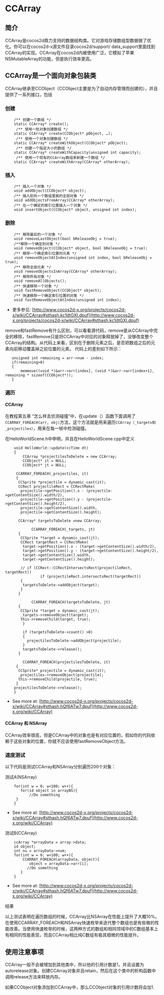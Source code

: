 # CCArray #

## 简介 ##

CCArray是cocos2d鼎力支持的数据结构类。它对游戏存储数组型数据做了优化。你可以在cocos2d-x源文件目录cocos2d/support/ data_support里面找到CCArray的实现。CCArray在cocos2d内被使用广泛，它模拟了苹果NSMutableArray的功能，但是执行效率更高。

 

## CCArray是一个面向对象包装类 ##

CCArray继承至CCObject（CCObject主要是为了自动内存管理而创建的），并且提供了一系列接口，包括

### 创建 ###
```
	/** 创建一个数组 */
	static CCArray* create();
	 /** 使用一些对象创建数组 */
	static CCArray* create(CCObject* pObject, …);     
	 /** 使用一个对象创建数组 */   
	static CCArray* createWithObject(CCObject* pObject);     
	 /** 创建一个指定大小的数组 */   
	static CCArray* createWithCapacity(unsigned int capacity);     
	 /** 使用一个现有的CCArray数组来新建一个数组 */ 
	static CCArray* createWithArray(CCArray* otherArray);
```

### 插入 ###

```	
	/** 插入一个对象 */
	void addObject(CCObject* object);
	/** 插入别外一个数组里面的全部对象 */
	void addObjectsFromArray(CCArray* otherArray);
	/** 在一个确定的索引位置插入一个对象 */
	void insertObject(CCObject* object, unsigned int index);
```

### 删除 ###
```
	/** 移除最后的一个对象 */
	void removeLastObject(bool bReleaseObj = true);
	/**移除一个确定的对象 */
	void removeObject(CCObject* object, bool bReleaseObj = true);
	/** 移除一个确定索引位置的元素 */
	void removeObjectAtIndex(unsigned int index, bool bReleaseObj = true);
	/** 移除全部元素 */
	void removeObjectsInArray(CCArray* otherArray);
	/** 移除所有对象 */
	void removeAllObjects();
	/** 快速移除一个对象 */
	void fastRemoveObject(CCObject* object);
	/** 快速移除一个确定索引位置的对象 */
	void fastRemoveObjectAtIndex(unsigned int index);
```

- 更多参见: [http://www.cocos2d-x.org/projects/cocos2d-x/wiki/CCArray#sthash.kc1dtGXI.dpuf](http://www.cocos2d-x.org/projects/cocos2d-x/wiki/CCArray#sthash.kc1dtGXI.dpuf)

remove和fastRemove有什么区别，可以看看源代码，remove是从CCArray中完全的移除，fastRemove只是将CCArray中对应的对象释放掉了，没够改变整个CCArray的结构。从代码上来看，区别在于删除元素之后，是否把数组之后的元素向前移动覆盖掉之前位置的元素。
 代码上的差别如下所示：
 ```
	unsigned int remaining = arr->num - index;
	if(remaining>0)
	{
	    memmove((void *)&arr->arr[index], (void *)&arr->arr[index+1], remaining * sizeof(CCObject*));
	}
```

### 遍历 ###

#### CCArray ####

在教程第五章 “怎么样去侦测碰撞”中，在update（）函数下面调用了`CCARRAY_FOREACH(arr, obj)`方法，这个方法就是用来遍历`CCArray（_targets和_projectiles）`，用来在每一帧中检测碰撞。

 

在HelloWorldScene.h中申明，并且在HelloWorldScene.cpp中定义

```
	void HelloWorld::update(ccTime dt)
	{
	    CCArray *projectilesToDelete = new CCArray;
	    CCObject* it = NULL;
	    CCObject* jt = NULL;
	 
	 CCARRAY_FOREACH(_projectiles, it)
	 {
	  CCSprite *projectile = dynamic_cast(it);
	  CCRect projectileRect = CCRectMake(
	   projectile->getPosition().x - (projectile->getContentSize().width/2),
	   projectile->getPosition().y - (projectile->getContentSize().height/2),
	   projectile->getContentSize().width,
	   projectile->getContentSize().height);
	 
	  CCArray* targetsToDelete =new CCArray;
	 
	        CCARRAY_FOREACH(_targets, jt)
	  {
	   CCSprite *target = dynamic_cast(jt);
	   CCRect targetRect = CCRectMake(
	    target->getPosition().x - (target->getContentSize().width/2),
	    target->getPosition().y - (target->getContentSize().height/2),
	    target->getContentSize().width,
	    target->getContentSize().height);
	
	   // if (CCRect::CCRectIntersectsRect(projectileRect, targetRect))
	            if (projectileRect.intersectsRect(targetRect))
	   {
	    targetsToDelete->addObject(target);
	   }
	  }
	 
	        CCARRAY_FOREACH(targetsToDelete, jt)
	  {
	   CCSprite *target = dynamic_cast(jt);
	   _targets->removeObject(target);
	   this->removeChild(target, true);
	    }
	 
	    if (targetsToDelete->count() >0)
	    {
	      projectilesToDelete->addObject(projectile);
	    }
	    targetsToDelete->release();
	  }
	 
	    CCARRAY_FOREACH(projectilesToDelete, it)
	 {
	  CCSprite* projectile = dynamic_cast(it);
	  _projectiles->removeObject(projectile);
	  this->removeChild(projectile, true);
	 }
	projectilesToDelete->release();
	}
```

- See more at: [http://www.cocos2d-x.org/projects/cocos2d-x/wiki/CCArray#sthash.hQf6ATw7.dpuf](http://www.cocos2d-x.org/wiki/CCArray)

 

#### CCArray 和 NSArray ####

 

CCArray效率很高，但是CCArray中的对象也是有对应位置的，假如你的代码依赖于这些对象的位置，你就不应该使用fastRemoveObject方法。

 

### 速度测试 ###

以下代码是测试CCArray和NSArray分别遍历200个对象：

测试A(NSArray)

```
	for(int w = 0; w<100; w++){
	   for(id object in arrayNS){
	       //Do something
	 }
	}
```

- See more at: [http://www.cocos2d-x.org/projects/cocos2d-x/wiki/CCArray#sthash.hQf6ATw7.dpuf](http://www.cocos2d-x.org/wiki/CCArray)

 

测试B(CCArray)

```
	ccArray *arrayData = array->data;
	id object;
	int nu = arrayData->num;
	for(int w = 0; w<100; w++){
	    CCARRAY_FOREACH(arrayData, object){
	       object = arrayData->arr[i];
	      //Do something
	   }
	}
```

- See more at: [http://www.cocos2d-x.org/projects/cocos2d-x/wiki/CCArray#sthash.hQf6ATw7.dpuf](http://www.cocos2d-x.org/wiki/CCArray)

 

结果

以上测试表明在遍历数组的时候，CCArray比NSArray在性能上提升了大概10%。在使用CCARRAY_FOREACH和NSArray快速枚举来迭代整个数组也是有些微的性能改善。当使用快速枚举的时候，这两种方式的数组和相同领域中的C数组基本上有相同的性能表现，而且CCArray相比纯C数组有极其细微的性能提升。

 

## 使用注意事项 ##

CCArray一般不会被增加到其他类中，所以他的引用计数是1，并且设置为autorelease对象。创建CCArray对象并且retain，然后在这个类中的析构函数中调用release方法来释放内存。

如果CCObject对象添加到CCArray中，那么CCObject对象的引用计数将会加1.

 
